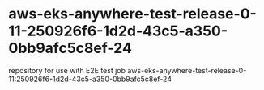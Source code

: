 # aws-eks-anywhere-test-release-0-11-250926f6-1d2d-43c5-a350-0bb9afc5c8ef-24
repository for use with E2E test job aws-eks-anywhere-test-release-0-11:250926f6-1d2d-43c5-a350-0bb9afc5c8ef-24
